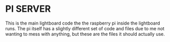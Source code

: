 # PI SERVER
This is the main lightboard code the the raspberry pi inside the lightboard runs. The pi itself has a slightly different set of code and files due to me not wanting to mess with anything, but these are the files it should actually use.
